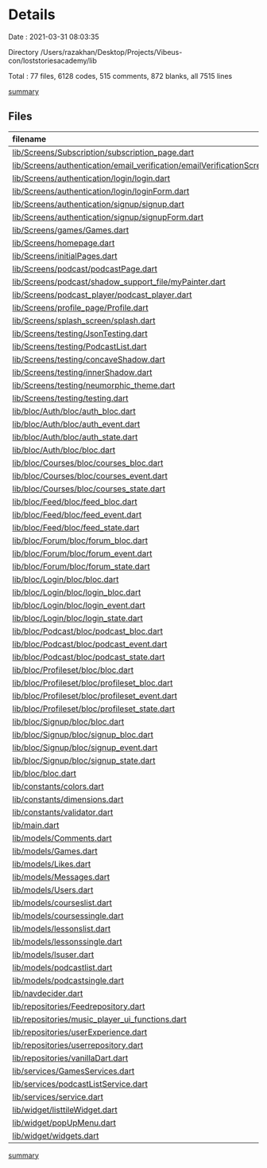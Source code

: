 # Details

Date : 2021-03-31 08:03:35

Directory /Users/razakhan/Desktop/Projects/Vibeus-con/loststoriesacademy/lib

Total : 77 files,  6128 codes, 515 comments, 872 blanks, all 7515 lines

[summary](results.md)

## Files
| filename | language | code | comment | blank | total |
| :--- | :--- | ---: | ---: | ---: | ---: |
| [lib/Screens/Subscription/subscription_page.dart](/lib/Screens/Subscription/subscription_page.dart) | Dart | 12 | 0 | 3 | 15 |
| [lib/Screens/authentication/email_verification/emailVerificationScreen.dart](/lib/Screens/authentication/email_verification/emailVerificationScreen.dart) | Dart | 46 | 2 | 5 | 53 |
| [lib/Screens/authentication/login/login.dart](/lib/Screens/authentication/login/login.dart) | Dart | 22 | 0 | 3 | 25 |
| [lib/Screens/authentication/login/loginForm.dart](/lib/Screens/authentication/login/loginForm.dart) | Dart | 252 | 15 | 16 | 283 |
| [lib/Screens/authentication/signup/signup.dart](/lib/Screens/authentication/signup/signup.dart) | Dart | 25 | 0 | 4 | 29 |
| [lib/Screens/authentication/signup/signupForm.dart](/lib/Screens/authentication/signup/signupForm.dart) | Dart | 317 | 24 | 18 | 359 |
| [lib/Screens/games/Games.dart](/lib/Screens/games/Games.dart) | Dart | 162 | 0 | 7 | 169 |
| [lib/Screens/homepage.dart](/lib/Screens/homepage.dart) | Dart | 215 | 0 | 16 | 231 |
| [lib/Screens/initialPages.dart](/lib/Screens/initialPages.dart) | Dart | 35 | 0 | 8 | 43 |
| [lib/Screens/podcast/podcastPage.dart](/lib/Screens/podcast/podcastPage.dart) | Dart | 196 | 4 | 11 | 211 |
| [lib/Screens/podcast/shadow_support_file/myPainter.dart](/lib/Screens/podcast/shadow_support_file/myPainter.dart) | Dart | 27 | 0 | 7 | 34 |
| [lib/Screens/podcast_player/podcast_player.dart](/lib/Screens/podcast_player/podcast_player.dart) | Dart | 420 | 21 | 33 | 474 |
| [lib/Screens/profile_page/Profile.dart](/lib/Screens/profile_page/Profile.dart) | Dart | 185 | 1 | 4 | 190 |
| [lib/Screens/splash_screen/splash.dart](/lib/Screens/splash_screen/splash.dart) | Dart | 20 | 0 | 4 | 24 |
| [lib/Screens/testing/JsonTesting.dart](/lib/Screens/testing/JsonTesting.dart) | Dart | 40 | 0 | 7 | 47 |
| [lib/Screens/testing/PodcastList.dart](/lib/Screens/testing/PodcastList.dart) | Dart | 157 | 18 | 8 | 183 |
| [lib/Screens/testing/concaveShadow.dart](/lib/Screens/testing/concaveShadow.dart) | Dart | 0 | 59 | 13 | 72 |
| [lib/Screens/testing/innerShadow.dart](/lib/Screens/testing/innerShadow.dart) | Dart | 0 | 59 | 8 | 67 |
| [lib/Screens/testing/neumorphic_theme.dart](/lib/Screens/testing/neumorphic_theme.dart) | Dart | 0 | 61 | 7 | 68 |
| [lib/Screens/testing/testing.dart](/lib/Screens/testing/testing.dart) | Dart | 189 | 12 | 15 | 216 |
| [lib/bloc/Auth/bloc/auth_bloc.dart](/lib/bloc/Auth/bloc/auth_bloc.dart) | Dart | 58 | 0 | 9 | 67 |
| [lib/bloc/Auth/bloc/auth_event.dart](/lib/bloc/Auth/bloc/auth_event.dart) | Dart | 10 | 0 | 6 | 16 |
| [lib/bloc/Auth/bloc/auth_state.dart](/lib/bloc/Auth/bloc/auth_state.dart) | Dart | 20 | 0 | 12 | 32 |
| [lib/bloc/Auth/bloc/bloc.dart](/lib/bloc/Auth/bloc/bloc.dart) | Dart | 3 | 0 | 0 | 3 |
| [lib/bloc/Courses/bloc/courses_bloc.dart](/lib/bloc/Courses/bloc/courses_bloc.dart) | Dart | 13 | 1 | 5 | 19 |
| [lib/bloc/Courses/bloc/courses_event.dart](/lib/bloc/Courses/bloc/courses_event.dart) | Dart | 6 | 0 | 3 | 9 |
| [lib/bloc/Courses/bloc/courses_state.dart](/lib/bloc/Courses/bloc/courses_state.dart) | Dart | 7 | 0 | 4 | 11 |
| [lib/bloc/Feed/bloc/feed_bloc.dart](/lib/bloc/Feed/bloc/feed_bloc.dart) | Dart | 13 | 1 | 5 | 19 |
| [lib/bloc/Feed/bloc/feed_event.dart](/lib/bloc/Feed/bloc/feed_event.dart) | Dart | 6 | 0 | 3 | 9 |
| [lib/bloc/Feed/bloc/feed_state.dart](/lib/bloc/Feed/bloc/feed_state.dart) | Dart | 7 | 0 | 4 | 11 |
| [lib/bloc/Forum/bloc/forum_bloc.dart](/lib/bloc/Forum/bloc/forum_bloc.dart) | Dart | 13 | 1 | 5 | 19 |
| [lib/bloc/Forum/bloc/forum_event.dart](/lib/bloc/Forum/bloc/forum_event.dart) | Dart | 6 | 0 | 3 | 9 |
| [lib/bloc/Forum/bloc/forum_state.dart](/lib/bloc/Forum/bloc/forum_state.dart) | Dart | 7 | 0 | 4 | 11 |
| [lib/bloc/Login/bloc/bloc.dart](/lib/bloc/Login/bloc/bloc.dart) | Dart | 3 | 0 | 0 | 3 |
| [lib/bloc/Login/bloc/login_bloc.dart](/lib/bloc/Login/bloc/login_bloc.dart) | Dart | 52 | 16 | 11 | 79 |
| [lib/bloc/Login/bloc/login_event.dart](/lib/bloc/Login/bloc/login_event.dart) | Dart | 38 | 0 | 15 | 53 |
| [lib/bloc/Login/bloc/login_state.dart](/lib/bloc/Login/bloc/login_state.dart) | Dart | 76 | 1 | 8 | 85 |
| [lib/bloc/Podcast/bloc/podcast_bloc.dart](/lib/bloc/Podcast/bloc/podcast_bloc.dart) | Dart | 13 | 1 | 5 | 19 |
| [lib/bloc/Podcast/bloc/podcast_event.dart](/lib/bloc/Podcast/bloc/podcast_event.dart) | Dart | 6 | 0 | 3 | 9 |
| [lib/bloc/Podcast/bloc/podcast_state.dart](/lib/bloc/Podcast/bloc/podcast_state.dart) | Dart | 7 | 0 | 4 | 11 |
| [lib/bloc/Profileset/bloc/bloc.dart](/lib/bloc/Profileset/bloc/bloc.dart) | Dart | 3 | 0 | 0 | 3 |
| [lib/bloc/Profileset/bloc/profileset_bloc.dart](/lib/bloc/Profileset/bloc/profileset_bloc.dart) | Dart | 64 | 0 | 9 | 73 |
| [lib/bloc/Profileset/bloc/profileset_event.dart](/lib/bloc/Profileset/bloc/profileset_event.dart) | Dart | 35 | 0 | 15 | 50 |
| [lib/bloc/Profileset/bloc/profileset_state.dart](/lib/bloc/Profileset/bloc/profileset_state.dart) | Dart | 87 | 0 | 10 | 97 |
| [lib/bloc/Signup/bloc/bloc.dart](/lib/bloc/Signup/bloc/bloc.dart) | Dart | 3 | 0 | 0 | 3 |
| [lib/bloc/Signup/bloc/signup_bloc.dart](/lib/bloc/Signup/bloc/signup_bloc.dart) | Dart | 55 | 0 | 10 | 65 |
| [lib/bloc/Signup/bloc/signup_event.dart](/lib/bloc/Signup/bloc/signup_event.dart) | Dart | 54 | 0 | 19 | 73 |
| [lib/bloc/Signup/bloc/signup_state.dart](/lib/bloc/Signup/bloc/signup_state.dart) | Dart | 89 | 1 | 10 | 100 |
| [lib/bloc/bloc.dart](/lib/bloc/bloc.dart) | Dart | 18 | 1 | 4 | 23 |
| [lib/constants/colors.dart](/lib/constants/colors.dart) | Dart | 14 | 0 | 3 | 17 |
| [lib/constants/dimensions.dart](/lib/constants/dimensions.dart) | Dart | 33 | 0 | 9 | 42 |
| [lib/constants/validator.dart](/lib/constants/validator.dart) | Dart | 14 | 0 | 5 | 19 |
| [lib/main.dart](/lib/main.dart) | Dart | 22 | 0 | 5 | 27 |
| [lib/models/Comments.dart](/lib/models/Comments.dart) | Dart | 25 | 0 | 6 | 31 |
| [lib/models/Games.dart](/lib/models/Games.dart) | Dart | 162 | 3 | 27 | 192 |
| [lib/models/Likes.dart](/lib/models/Likes.dart) | Dart | 22 | 0 | 6 | 28 |
| [lib/models/Messages.dart](/lib/models/Messages.dart) | Dart | 27 | 0 | 8 | 35 |
| [lib/models/Users.dart](/lib/models/Users.dart) | Dart | 107 | 3 | 20 | 130 |
| [lib/models/courseslist.dart](/lib/models/courseslist.dart) | Dart | 314 | 3 | 55 | 372 |
| [lib/models/coursessingle.dart](/lib/models/coursessingle.dart) | Dart | 327 | 3 | 44 | 374 |
| [lib/models/lessonslist.dart](/lib/models/lessonslist.dart) | Dart | 337 | 3 | 63 | 403 |
| [lib/models/lessonssingle.dart](/lib/models/lessonssingle.dart) | Dart | 327 | 3 | 48 | 378 |
| [lib/models/lsuser.dart](/lib/models/lsuser.dart) | Dart | 22 | 0 | 3 | 25 |
| [lib/models/podcastlist.dart](/lib/models/podcastlist.dart) | Dart | 253 | 3 | 53 | 309 |
| [lib/models/podcastsingle.dart](/lib/models/podcastsingle.dart) | Dart | 251 | 3 | 40 | 294 |
| [lib/navdecider.dart](/lib/navdecider.dart) | Dart | 59 | 4 | 9 | 72 |
| [lib/repositories/Feedrepository.dart](/lib/repositories/Feedrepository.dart) | Dart | 0 | 9 | 4 | 13 |
| [lib/repositories/music_player_ui_functions.dart](/lib/repositories/music_player_ui_functions.dart) | Dart | 19 | 0 | 3 | 22 |
| [lib/repositories/userExperience.dart](/lib/repositories/userExperience.dart) | Dart | 9 | 1 | 5 | 15 |
| [lib/repositories/userrepository.dart](/lib/repositories/userrepository.dart) | Dart | 232 | 29 | 31 | 292 |
| [lib/repositories/vanillaDart.dart](/lib/repositories/vanillaDart.dart) | Dart | 0 | 57 | 11 | 68 |
| [lib/services/GamesServices.dart](/lib/services/GamesServices.dart) | Dart | 25 | 5 | 5 | 35 |
| [lib/services/podcastListService.dart](/lib/services/podcastListService.dart) | Dart | 21 | 2 | 3 | 26 |
| [lib/services/service.dart](/lib/services/service.dart) | Dart | 18 | 1 | 1 | 20 |
| [lib/widget/listtileWidget.dart](/lib/widget/listtileWidget.dart) | Dart | 115 | 19 | 8 | 142 |
| [lib/widget/popUpMenu.dart](/lib/widget/popUpMenu.dart) | Dart | 4 | 0 | 4 | 8 |
| [lib/widget/widgets.dart](/lib/widget/widgets.dart) | Dart | 277 | 65 | 10 | 352 |

[summary](results.md)